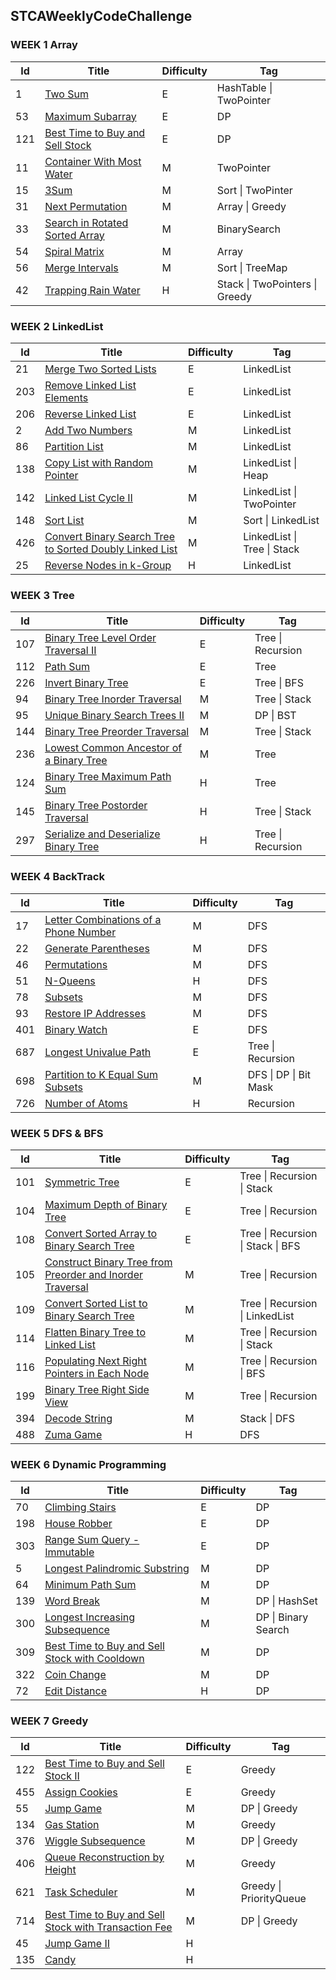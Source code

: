 ## STCAWeeklyCodeChallenge

### WEEK 1 Array

| **Id** | **Title**                                                    | **Difficulty** | **Tag**                        |
| ------ | ------------------------------------------------------------ | -------------- | ------------------------------ |
| 1      | [Two Sum](https://leetcode.com/problems/two-sum)             | E              | HashTable \| TwoPointer        |
| 53     | [Maximum Subarray](https://leetcode.com/problems/maximum-subarray) | E              | DP                             |
| 121    | [Best Time to Buy and Sell Stock](https://leetcode.com/problems/best-time-to-buy-and-sell-stock) | E              | DP                             |
| 11     | [Container With Most Water](https://leetcode.com/problems/container-with-most-water/) | M              | TwoPointer                     |
| 15     | [3Sum](https://leetcode.com/problems/3sum)                   | M              | Sort \| TwoPinter              |
| 31     | [Next Permutation](https://leetcode.com/problems/next-permutation) | M              | Array \| Greedy                |
| 33     | [Search in Rotated Sorted Array](https://leetcode.com/problems/search-in-rotated-sorted-array) | M              | BinarySearch                   |
| 54     | [Spiral Matrix](https://leetcode.com/problems/spiral-matrix/) | M              | Array                          |
| 56     | [Merge Intervals](https://leetcode.com/problems/merge-intervals) | M              | Sort \| TreeMap                |
| 42     | [Trapping Rain Water](https://leetcode.com/problems/trapping-rain-water) | H              | Stack \| TwoPointers \| Greedy |

### WEEK 2 LinkedList

| **Id** | **Title**                                                    | **Difficulty** | **Tag**                     |
| ------ | ------------------------------------------------------------ | -------------- | --------------------------- |
| 21     | [Merge Two Sorted Lists](https://leetcode.com/problems/merge-two-sorted-lists) | E              | LinkedList                  |
| 203    | [Remove Linked List Elements](https://leetcode.com/problems/remove-linked-list-elements) | E              | LinkedList                  |
| 206    | [Reverse Linked List](https://leetcode.com/problems/reverse-linked-list) | E              | LinkedList                  |
| 2      | [Add Two Numbers](https://leetcode.com/problems/add-two-numbers) | M              | LinkedList                  |
| 86     | [Partition List](https://leetcode.com/problems/partition-list) | M              | LinkedList                  |
| 138    | [Copy List with Random Pointer](https://leetcode.com/problems/copy-list-with-random-pointer) | M              | LinkedList \| Heap          |
| 142    | [Linked List Cycle II](https://leetcode.com/problems/linked-list-cycle-ii) | M              | LinkedList \| TwoPointer    |
| 148    | [Sort List](https://leetcode.com/problems/sort-list)         | M              | Sort \| LinkedList          |
| 426    | [Convert Binary Search Tree to Sorted Doubly Linked List](https://leetcode.com/problems/convert-binary-search-tree-to-sorted-doubly-linked-list) | M              | LinkedList \| Tree \| Stack |
| 25     | [Reverse Nodes in k-Group](https://leetcode.com/problems/reverse-nodes-in-k-group) | H              | LinkedList                  |

### WEEK 3 Tree

| **Id** | **Title**                                                    | **Difficulty** | **Tag**           |
| ------ | ------------------------------------------------------------ | -------------- | ----------------- |
| 107    | [Binary Tree Level Order Traversal II](https://leetcode.com/problems/binary-tree-level-order-traversal-ii) | E              | Tree \| Recursion |
| 112    | [Path Sum](https://leetcode.com/problems/path-sum)           | E              | Tree              |
| 226    | [Invert Binary Tree](https://leetcode.com/problems/invert-binary-tree) | E              | Tree \| BFS       |
| 94     | [Binary Tree Inorder Traversal](https://leetcode.com/problems/binary-tree-inorder-traversal) | M              | Tree \| Stack     |
| 95     | [Unique Binary Search Trees II](https://leetcode.com/problems/unique-binary-search-trees-ii) | M              | DP \| BST         |
| 144    | [Binary Tree Preorder Traversal](https://leetcode.com/problems/binary-tree-preorder-traversal) | M              | Tree \| Stack     |
| 236    | [Lowest Common Ancestor of a Binary Tree](https://leetcode.com/problems/lowest-common-ancestor-of-a-binary-tree) | M              | Tree              |
| 124    | [Binary Tree Maximum Path Sum](https://leetcode.com/problems/binary-tree-maximum-path-sum) | H              | Tree              |
| 145    | [Binary Tree Postorder Traversal](https://leetcode.com/problems/binary-tree-postorder-traversal) | H              | Tree \| Stack     |
| 297    | [Serialize and Deserialize Binary Tree](https://leetcode.com/problems/serialize-and-deserialize-binary-tree) | H              | Tree \| Recursion |

### WEEK 4 BackTrack

| **Id** | **Title**                                                    | **Difficulty** | **Tag**               |
| ------ | ------------------------------------------------------------ | -------------- | --------------------- |
| 17     | [Letter Combinations of a Phone Number](https://leetcode.com/problems/letter-combinations-of-a-phone-number) | M              | DFS                   |
| 22     | [Generate Parentheses](https://leetcode.com/problems/generate-parentheses) | M              | DFS                   |
| 46     | [Permutations](https://leetcode.com/problems/permutations)   | M              | DFS                   |
| 51     | [N-Queens](https://leetcode.com/problems/n-queens)           | H              | DFS                   |
| 78     | [Subsets](https://leetcode.com/problems/subsets)             | M              | DFS                   |
| 93     | [Restore IP Addresses](https://leetcode.com/problems/restore-ip-addresses) | M              | DFS                   |
| 401    | [Binary Watch](https://leetcode.com/problems/binary-watch/)  | E              | DFS                   |
| 687    | [Longest Univalue Path](https://leetcode.com/problems/longest-univalue-path/) | E              | Tree \| Recursion     |
| 698    | [Partition to K Equal Sum Subsets](https://leetcode.com/problems/partition-to-k-equal-sum-subsets/) | M              | DFS \| DP \| Bit Mask |
| 726    | [Number of Atoms](https://leetcode.com/problems/number-of-atoms) | H              | Recursion             |

### WEEK 5 DFS & BFS

| **Id** | **Title**                                                    | **Difficulty** | **Tag**                           |
| ------ | ------------------------------------------------------------ | -------------- | --------------------------------- |
| 101    | [Symmetric Tree](https://leetcode.com/problems/symmetric-tree) | E              | Tree \| Recursion \| Stack        |
| 104    | [Maximum Depth of Binary Tree](https://leetcode.com/problems/maximum-depth-of-binary-tree) | E              | Tree \| Recursion                 |
| 108    | [Convert Sorted Array to Binary Search Tree](https://leetcode.com/problems/convert-sorted-array-to-binary-search-tree/) | E              | Tree \| Recursion \| Stack \| BFS |
| 105    | [Construct Binary Tree from Preorder and Inorder Traversal](https://leetcode.com/problems/construct-binary-tree-from-preorder-and-inorder-traversal) | M              | Tree \| Recursion                 |
| 109    | [Convert Sorted List to Binary Search Tree](https://leetcode.com/problems/convert-sorted-list-to-binary-search-tree/) | M              | Tree \| Recursion \| LinkedList   |
| 114    | [Flatten Binary Tree to Linked List](https://leetcode.com/problems/flatten-binary-tree-to-linked-list/) | M              | Tree \| Recursion \| Stack        |
| 116    | [Populating Next Right Pointers in Each Node](https://leetcode.com/problems/populating-next-right-pointers-in-each-node/) | M              | Tree \| Recursion \| BFS          |
| 199    | [Binary Tree Right Side View](https://leetcode.com/problems/binary-tree-right-side-view/) | M              | Tree \| Recursion                 |
| 394    | [Decode String](https://leetcode.com/problems/decode-string) | M              | Stack \| DFS                      |
| 488    | [Zuma Game](https://leetcode.com/problems/zuma-game)         | H              | DFS                               |

### WEEK 6 Dynamic Programming

| **Id** | **Title**                                                    | **Difficulty** | **Tag**             |
| ------ | ------------------------------------------------------------ | -------------- | ------------------- |
| 70     | [Climbing Stairs](https://leetcode.com/problems/climbing-stairs) | E              | DP                  |
| 198    | [House Robber](https://leetcode.com/problems/house-robber)   | E              | DP                  |
| 303    | [Range Sum Query - Immutable](https://leetcode.com/problems/range-sum-query-immutable) | E              | DP                  |
| 5      | [Longest Palindromic Substring](https://leetcode.com/problems/longest-palindromic-substring) | M              | DP                  |
| 64     | [Minimum Path Sum](https://leetcode.com/problems/minimum-path-sum) | M              | DP                  |
| 139    | [Word Break](https://leetcode.com/problems/word-break)       | M              | DP \| HashSet       |
| 300    | [Longest Increasing Subsequence](https://leetcode.com/problems/longest-increasing-subsequence) | M              | DP \| Binary Search |
| 309    | [Best Time to Buy and Sell Stock with Cooldown](https://leetcode.com/problems/best-time-to-buy-and-sell-stock-with-cooldown) | M              | DP                  |
| 322    | [Coin Change](https://leetcode.com/problems/coin-change)     | M              | DP                  |
| 72     | [Edit Distance](https://leetcode.com/problems/edit-distance) | H              | DP                  |

### WEEK 7 Greedy

| **Id** | **Title**                                                    | **Difficulty** | **Tag**                 |
| ------ | ------------------------------------------------------------ | -------------- | ----------------------- |
| 122    | [Best Time to Buy and Sell Stock II](https://leetcode.com/problems/best-time-to-buy-and-sell-stock-ii) | E              | Greedy                  |
| 455    | [Assign Cookies](https://leetcode.com/problems/assign-cookies) | E              | Greedy                  |
| 55     | [Jump Game](https://leetcode.com/problems/jump-game)         | M              | DP \| Greedy            |
| 134    | [Gas Station](https://leetcode.com/problems/gas-station)     | M              | Greedy                  |
| 376    | [Wiggle Subsequence](https://leetcode.com/problems/wiggle-subsequence/) | M              | DP \| Greedy            |
| 406    | [Queue Reconstruction by Height](https://leetcode.com/problems/queue-reconstruction-by-height/) | M              | Greedy                  |
| 621    | [Task Scheduler](https://leetcode.com/problems/task-scheduler) | M              | Greedy \| PriorityQueue |
| 714    | [Best Time to Buy and Sell Stock with Transaction Fee](https://leetcode.com/problems/best-time-to-buy-and-sell-stock-with-transaction-fee) | M              | DP \| Greedy            |
| 45     | [Jump Game II](https://leetcode.com/problems/jump-game-ii)   | H              |                         |
| 135    | [Candy](https://leetcode.com/problems/candy)                 | H              |                         |

